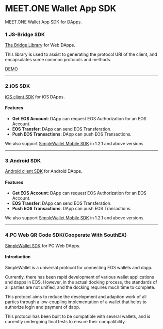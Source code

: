 MEET.ONE Wallet App SDK    
==============
MEET.ONE Wallet App SDK  for DApps.

### 1.JS-Bridge SDK

[The Bridge Library](https://github.com/meet-one/JS-SDK) for Web DApps.

This library is used to assist to generating the protocol URI of the client, and encapsulates some common protocols and methods.

[DEMO](https://meet.one/test/index.html)

-------

### 2.iOS SDK

[iOS client SDK](https://github.com/meet-one/Client-SDK-iOS) for iOS DApps.

#### Features
- **Get EOS Account**: DApp can request EOS Authorization for an EOS Account.
- **EOS Transfer**: DApp can send EOS Transferation.
- **Push EOS Transactions**: DApp can push EOS Transactions.

We also support [SimpleWallet Mobile SDK](https://github.com/southex/SimpleWallet/blob/master/README_en.md) in 1.2.1 and above versions.

-------

### 3.Android SDK

[Android client SDK](https://github.com/meet-one/Client-SDK-Android) for Android DApps.

#### Features
- **Get EOS Account**: DApp can request EOS Authorization for an EOS Account.
- **EOS Transfer**: DApp can send EOS Transferation.
- **Push EOS Transactions**: DApp can push EOS Transactions.

We also support [SimpleWallet Mobile SDK](https://github.com/southex/SimpleWallet/blob/master/README_en.md) in 1.2.1 and above versions.

-------

### 4.PC Web QR Code SDK(Cooperate With SouthEX)

[SimpleWallet SDK](https://github.com/southex/SimpleWallet/blob/master/README_en.md) for PC Web DApps.

#### Introduction

SimpleWallet is a universal protocol for connecting EOS wallets and dapp.

Currently, there has been rapid development of various wallet applications and dapps in EOS. However, in the actual docking process, the standards of all parties are not unified, and the docking requires much time to complete.

This protocol aims to reduce the development and adaption work of all parties through a low-coupling implementation of a wallet that helps to authorize login and payment of dapp.

This protocol has been built to be compatible with several wallets, and is currently undergoing final tests to ensure their compatibility.
